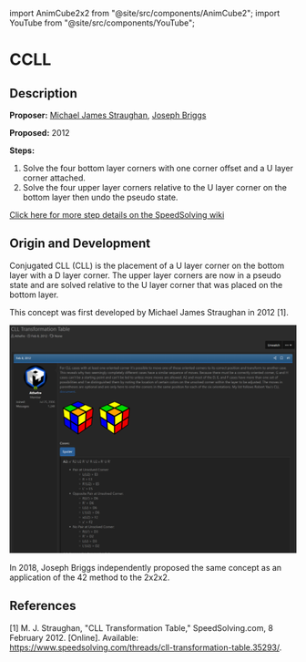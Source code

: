 import AnimCube2x2 from "@site/src/components/AnimCube2";
import YouTube from "@site/src/components/YouTube";

# CCLL

<AnimCube2x2 params="config=../../InteractConfig.txt&move={CCLL: F R U R' U' F'}F R U R' U' F'.{Undo Pseudo: R' U'}R' U'" width="600px" height="400px" />

## Description

**Proposer:** [Michael James Straughan](CubingContributors/MethodDevelopers.md#straughan-michael-james-athefre), [Joseph Briggs](CubingContributors/MethodDevelopers.md#briggs-joseph-shadowslice)

**Proposed:** 2012

**Steps:**

1. Solve the four bottom layer corners with one corner offset and a U layer corner attached.
2. Solve the four upper layer corners relative to the U layer corner on the bottom layer then undo the pseudo state.

[Click here for more step details on the SpeedSolving wiki](https://www.speedsolving.com/wiki/index.php?title=Conjugated_CxLL)

## Origin and Development

Conjugated CLL (CLL) is the placement of a U layer corner on the bottom layer with a D layer corner. The upper layer corners are now in a pseudo state and are solved relative to the U layer corner that was placed on the bottom layer.

This concept was first developed by Michael James Straughan in 2012 [1].

![](img/CLL/CCLL.png)

In 2018, Joseph Briggs independently proposed the same concept as an application of the 42 method to the 2x2x2.

<YouTube embedId="AJjT5bYknls" />

## References

[1] M. J. Straughan, "CLL Transformation Table," SpeedSolving.com, 8 February 2012. [Online]. Available: https://www.speedsolving.com/threads/cll-transformation-table.35293/.
